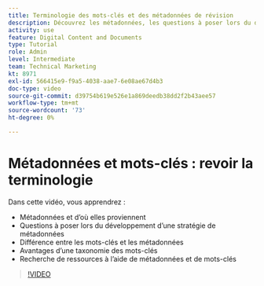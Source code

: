 ```yaml
---
title: Terminologie des mots-clés et des métadonnées de révision
description: Découvrez les métadonnées, les questions à poser lors du développement d’une stratégie de métadonnées, etc. [!UICONTROL Gestion des actifs numériques Workfront].
activity: use
feature: Digital Content and Documents
type: Tutorial
role: Admin
level: Intermediate
team: Technical Marketing
kt: 8971
exl-id: 566415e9-f9a5-4038-aae7-6e08ae67d4b3
doc-type: video
source-git-commit: d39754b619e526e1a869deedb38dd2f2b43aee57
workflow-type: tm+mt
source-wordcount: '73'
ht-degree: 0%

---
```


# Métadonnées et mots-clés : revoir la terminologie

Dans cette vidéo, vous apprendrez :

* Métadonnées et d’où elles proviennent
* Questions à poser lors du développement d’une stratégie de métadonnées
* Différence entre les mots-clés et les métadonnées
* Avantages d’une taxonomie des mots-clés
* Recherche de ressources à l’aide de métadonnées et de mots-clés

>[!VIDEO](https://video.tv.adobe.com/v/335234/?quality=12)

